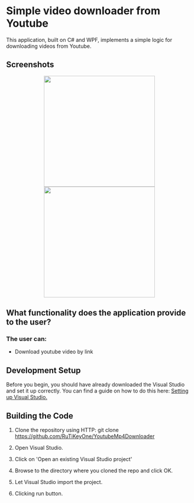 # Simple video downloader from Youtube

This application, built on C# and WPF, implements a simple logic for downloading videos from Youtube.

## Screenshots

<p align="center">
  <img src="" width="300"/>
  <img src="" width="300"/>
</p>
 

## What functionality does the application provide to the user?

### The user can:
* Download youtube video by link

## Development Setup

Before you begin, you should have already downloaded the Visual Studio and set it up correctly. You can find a guide on how to do this here: [Setting up Visual Studio.](https://docs.microsoft.com/en-us/visualstudio/install/install-visual-studio?view=vs-2022)

## Building the Code

1. Clone the repository using HTTP: git clone https://github.com/RuTiKeyOne/YoutubeMp4Downloader

2. Open Visual Studio.

3. Click on 'Open an existing Visual Studio project'

4. Browse to the directory where you cloned the repo and click OK.

5. Let Visual Studio import the project.

6. Clicking run button.
